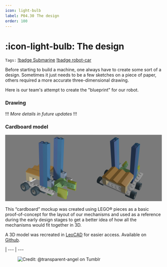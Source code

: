 ```yaml
---
icon: light-bulb
label: P04.30⠀The design
order: 100
---
```

# :icon-light-bulb: The design
`Tags:` [!badge Submarine](/projects/P04-submarine.md) [!badge robot-car]()

Before starting to build a machine, one always have to create some sort of a design. Sometimes it just needs to be a few sketches on a piece of paper, others required a more accurate three-dimensional drawing.

Here is our team's attempt to create the "blueprint" for our robot.

### Drawing

!!!
*More details in future updates*
!!!

### Cardboard model
![](/projects/P04-submarine/media/cardboard-main1.png)

This “cardboard” mockup was created using LEGO® pieces as a basic proof-of-concept for the layout of our mechanisms and used as a reference during the early design stages to get a better idea of how all the mechanisms would fit together in 3D.

A 3D model was recreated in [LeoCAD](https://www.leocad.org/) for easier access. Available on [Github](https://github.com/oddeyemotion/submarine/blob/77ad2979773a8d3cb6605b7fac492596bfe766d3/3D%20files/cardboard.obj).

|
--- | ---

<figure>
    <img src="https://64.media.tumblr.com/d103eb823dce2842c673f409f036857b/tumblr_mzx9wrdwFa1snc5kxo1_1280.gifv" alt="Credit: @transparent-angel on Tumblr">
</figure>